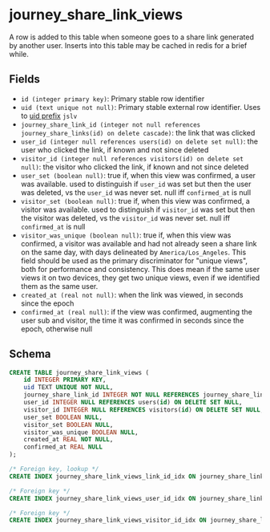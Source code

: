 # journey_share_link_views

A row is added to this table when someone goes to a share link
generated by another user. Inserts into this table may be cached
in redis for a brief while.

## Fields

- `id (integer primary key)`: Primary stable row identifier
- `uid (text unique not null)`: Primary stable external row identifier.
  Uses to [uid prefix](../uid_prefixes.md) `jslv`
- `journey_share_link_id (integer not null references journey_share_links(id) on delete cascade)`: the link that was clicked
- `user_id (integer null references users(id) on delete set null)`: the
  user who clicked the link, if known and not since deleted
- `visitor_id (integer null references visitors(id) on delete set null)`:
  the visitor who clicked the link, if known and not since deleted
- `user_set (boolean null)`: true if, when this view was confirmed, a user was
  available. used to distinguish if `user_id` was set but then the user was deleted,
  vs the `user_id` was never set. null iff `confirmed_at` is null
- `visitor_set (boolean null)`: true if, when this view was confirmed, a visitor
  was available. used to distinguish if `visitor_id` was set but then the visitor
  was deleted, vs the `visitor_id` was never set. null iff `confirmed_at` is null
- `visitor_was_unique (boolean null)`: true if, when this view was confirmed, a
  visitor was available and had not already seen a share link on the same day,
  with days delineated by `America/Los_Angeles`. This field should be used as the
  primary discriminator for "unique views", both for performance and consistency.
  This does mean if the same user views it on two devices, they get two unique views,
  even if we identified them as the same user.
- `created_at (real not null)`: when the link was viewed, in seconds
  since the epoch
- `confirmed_at (real null)`: if the view was confirmed, augmenting the user sub and
  visitor, the time it was confirmed in seconds since the epoch, otherwise null

## Schema

```sql
CREATE TABLE journey_share_link_views (
    id INTEGER PRIMARY KEY,
    uid TEXT UNIQUE NOT NULL,
    journey_share_link_id INTEGER NOT NULL REFERENCES journey_share_links(id) ON DELETE CASCADE,
    user_id INTEGER NULL REFERENCES users(id) ON DELETE SET NULL,
    visitor_id INTEGER NULL REFERENCES visitors(id) ON DELETE SET NULL,
    user_set BOOLEAN NULL,
    visitor_set BOOLEAN NULL,
    visitor_was_unique BOOLEAN NULL,
    created_at REAL NOT NULL,
    confirmed_at REAL NULL
);

/* Foreign key, lookup */
CREATE INDEX journey_share_link_views_link_id_idx ON journey_share_link_views(journey_share_link_id, visitor_was_unique);

/* Foreign key */
CREATE INDEX journey_share_link_views_user_id_idx ON journey_share_link_views(user_id);

/* Foreign key */
CREATE INDEX journey_share_link_views_visitor_id_idx ON journey_share_link_views(visitor_id);
```
